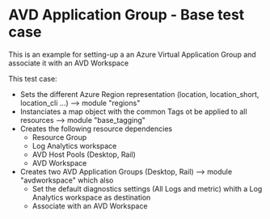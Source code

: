 # AVD Application Group - Base test case

This is an example for setting-up a an Azure Virtual Application Group and associate it with an AVD Workspace

This test case:
- Sets the different Azure Region representation (location, location_short, location_cli ...) --> module "regions"
- Instanciates a map object with the common Tags ot be applied to all resources --> module "base_tagging"
- Creates the following resource dependencies
    - Resource Group
    - Log Analytics workspace
    - AVD Host Pools  (Desktop, Rail)
    - AVD Workspace
- Creates two  AVD Application Groups (Desktop, Rail) --> module "avdworkspace" which also
    - Set the default diagnostics settings (All Logs and metric) whith a Log Analytics workspace as destination
    - Associate with an AVD Workspace

<!-- BEGIN_AUTOMATED_TF_DOCS_BLOCK -->

<!-- END_AUTOMATED_TF_DOCS_BLOCK -->
